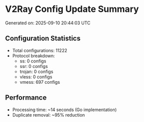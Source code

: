 # V2Ray Config Update Summary
Generated on: 2025-09-10 20:44:03 UTC

## Configuration Statistics
- Total configurations: 11222
- Protocol breakdown:
  - ss: 0 configs
  - ssr: 0 configs
  - trojan: 0 configs
  - vless: 0 configs
  - vmess: 697 configs

## Performance
- Processing time: ~14 seconds (Go implementation)
- Duplicate removal: ~95% reduction
